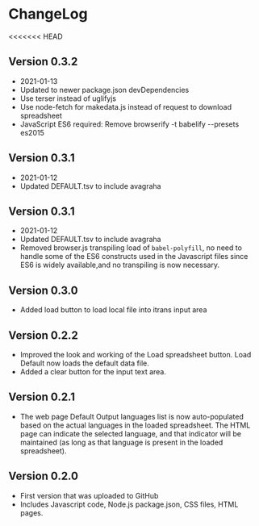 # ChangeLog

<<<<<<< HEAD
## Version 0.3.2
  * 2021-01-13
  * Updated to newer package.json devDependencies
  * Use terser instead of uglifyjs
  * Use node-fetch for makedata.js instead of request to download spreadsheet
  * JavaScript ES6 required: Remove browserify -t babelify --presets es2015

## Version 0.3.1
  * 2021-01-12
  * Updated DEFAULT.tsv to include avagraha

## Version 0.3.1
  * 2021-01-12
  * Updated DEFAULT.tsv to include avagraha
  * Removed browser.js transpiling load of `babel-polyfill`, no need to
  handle some of the ES6 constructs used in the Javascript files since ES6
  is widely available,and no transpiling is now necessary.

## Version 0.3.0
  * Added load button to load local file into itrans input area

## Version 0.2.2
  * Improved the look and working of the Load spreadsheet button. Load Default now loads
  the default data file.
  * Added a clear button for the input text area.

## Version 0.2.1
  * The web page Default Output languages list is now auto-populated based on the actual
  languages in the loaded spreadsheet. The HTML page can indicate the selected language,
  and that indicator will be maintained (as long as that language is present in the
  loaded spreadsheet).

## Version 0.2.0
  * First version that was uploaded to GitHub
  * Includes Javascript code, Node.js package.json, CSS files, HTML pages.
